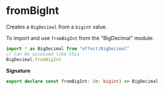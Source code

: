 # fromBigInt

Creates a `BigDecimal` from a `bigint` value.

To import and use `fromBigInt` from the "BigDecimal" module:

```ts
import * as BigDecimal from "effect/BigDecimal"
// Can be accessed like this
BigDecimal.fromBigInt
```

**Signature**

```ts
export declare const fromBigInt: (n: bigint) => BigDecimal
```
